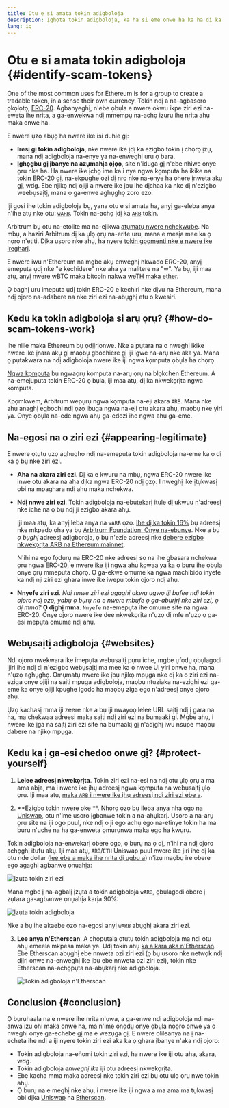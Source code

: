 ```yaml
---
title: Otu e si amata tokin adigboloja
description: Ịghọta tokin adigboloja, ka ha si eme onwe ha ka ha dị ka ndị ziri ezi, na otu e si ezere ha.
lang: ig
---
```


# Otu e si amata tokin adigboloja {#identify-scam-tokens}

One of the most common uses for Ethereum is for a group to create a tradable token, in a sense their own currency. Tokin ndị a na-agbasoro ọkọlọtọ, [ERC-20](/developers/docs/standards/tokens/erc-20/). Agbanyeghị, n'ebe ọbụla e nwere okwu ikpe ziri ezi na-eweta ihe nrita, a ga-enwekwa ndị mmempụ na-achọ izuru ihe nrita ahụ maka onwe ha.

E nwere ụzọ abụọ ha nwere ike isi duhie gị:

- **Iresị gị tokin adigboloja**, nke nwere ike ịdị ka ezigbo tokin ị chọrọ ịzụ, mana ndị adigboloja na-enye ya na-enweghị uru ọ bara.
- **Ịghọgbu gị ịbanye na azụmahịa ọjọọ**, site n'iduga gị n'ebe nhiwe onye ọrụ nke ha. Ha nwere ike ịchọ ime ka i nye ngwa kọmputa ha ikike na tokin ERC-20 gị, na-ekpughe ozi dị nro nke na-enye ha ohere ịnweta akụ gị, wdg. Ebe njikọ ndị ojiji a nwere ike ịbụ ihe dịchaa ka nke dị n'ezigbo weebụsaịtị, mana ọ ga-enwe aghụghọ zoro ezo.

Iji gosi ihe tokin adigboloja bụ, yana otu e si amata ha, anyị ga-eleba anya n'ihe atụ nke otu: [`wARB`](https://etherscan.io/token/0xb047c8032b99841713b8e3872f06cf32beb27b82). Tokin na-achọ ịdị ka [`ARB`](https://etherscan.io/address/0xb50721bcf8d664c30412cfbc6cf7a15145234ad1) tokin.

<ExpandableCard
title="Kedu ihe bụ ARB?"
contentPreview=''>

Arbitrum bụ otu na-etolite ma na-ejikwa <a href="/developers/docs/scaling/optimistic-rollups/">atụmatụ nwere nchekwube</a>. Na mbụ, a haziri Arbitrum dị ka ụlọ ọrụ na-erite uru, mana e mesịa mee ka ọ nọrọ n'etiti. Dịka usoro nke ahụ, ha nyere <a href="/dao/#token-based-membership">tokin gọọmenti nke e nwere ike iregharị</a>.

</ExpandableCard>

<ExpandableCard
title="Kedu ihe kpatara eji akpọ tokin adigboloja wARB?"
contentPreview=''>

E nwere iwu n'Ethereum na mgbe akụ enweghị nkwado ERC-20, anyị emepụta ụdị nke "e kechidere" nke aha ya malitere na "w". Ya bụ, iji maa atụ, anyị nwere wBTC maka bitcoin nakwa <a href="https://cointelegraph.com/news/what-is-wrapped-ethereum-weth-and-how-does-it-work">weTH maka ether</a>.

Ọ baghị uru imeputa ụdị tokin ERC-20 e kechiri nke dịvu na Ethereum, mana ndị ojoro na-adabere na nke ziri ezi na-abụghị etu o kwesiri.

</ExpandableCard>

## Kedu ka tokin adigboloja si arụ ọrụ? {#how-do-scam-tokens-work}

Ihe niile maka Ethereum bụ ọdịịrịonwe. Nke a pụtara na o nweghị ikike nwere ike ịnara akụ gị maọbụ gbochiere gị iji igwe na-arụ nke aka ya. Mana ọ pụtakwara na ndị adigboloja nwere ike iji ngwa kọmputa ọbụla ha chọrọ.

<ExpandableCard
title="What are smart contracts?"
contentPreview=''>

<a href="/developers/docs/smart-contracts/">Ngwa kọmputa</a> bụ ngwaọrụ kọmputa na-arụ ọrụ na blọkchen Ethereum. A na-emejuputa tokin ERC-20 ọ bụla, iji maa atụ, dị ka nkwekọrịta ngwa kọmputa.

</ExpandableCard>

Kpọmkwem, Arbitrum wepụrụ ngwa kọmputa na-eji akara `ARB`. Mana nke ahụ anaghị egbochi ndị ọzọ ibuga ngwa na-eji otu akara ahụ, maọbụ nke yiri ya. Onye ọbụla na-ede ngwa ahụ ga-edozi ihe ngwa ahụ ga-eme.

## Na-egosi na o ziri ezi {#appearing-legitimate}

E nwere ọtụtụ ụzọ aghụghọ ndị na-emepụta tokin adigboloja na-eme ka ọ dị ka ọ bụ nke ziri ezi.

- **Aha na akara ziri ezi**. Dị ka e kwuru na mbụ, ngwa ERC-20 nwere ike inwe otu akara na aha dịka ngwa ERC-20 ndị ọzọ. I nweghị ike ịtụkwasị obi na mpaghara ndị ahụ maka nchekwa.

- **Ndị nnwe ziri ezi**. Tokin adigboloja na-ebutekarị itule dị ukwuu n'adreesị nke iche na ọ bụ ndị ji ezigbo akara ahụ.

  Iji maa atụ, ka anyị leba anya na `wARB` ọzọ. [Ihe dị ka tokin 16%](https://etherscan.io/token/0xb047c8032b99841713b8e3872f06cf32beb27b82?a=0x1c8db745abe3c8162119b9ef2c13864cd1fdd72f) bụ adreesị nke mkpado ọha ya bụ [Arbitrum Foundation: Onye na-ebunye](https://etherscan.io/address/0x1c8db745abe3c8162119b9ef2c13864cd1fdd72f). Nke a bụ _ọ bụghị_ adreesị adịgboroja, ọ bụ n'ezie adreesị nke [debere ezigbo nkwekọrịta ARB na Ethereum mainnet](https://etherscan.io/tx/0x242b50ab4fe9896cb0439cfe6e2321d23feede7eeceb31aa2dbb46fc06ed2670).

  N'ihi na ego fọdụrụ na ERC-20 nke adreesị so na ihe gbasara nchekwa ọrụ ngwa ERC-20, e nwere ike iji ngwa ahu kọwaa ya ka ọ bụrụ ihe ọbụla onye ọrụ mmeputa chọrọ. Ọ ga-ekwe omume ka ngwa machibido inyefe ka ndị nji ziri ezi ghara inwe ike iwepu tokin ojoro ndị ahụ.

- **Nnyefe ziri ezi**. _Ndị nnwe ziri ezi agaghị akwụ ụgwọ iji bufee ndị tokin ojoro ndị ozo, yabụ ọ bụrụ na e nwere mbufe ọ ga-abụrịrị nke ziri ezi, ọ dị mma?_ **Ọ dịghị mma**. `Nnyefe` na-emepụta ihe omume site na ngwa ERC-20. Onye ojoro nwere ike dee nkwekọrịta n'ụzọ dị mfe n'ụzọ ọ ga-esi mepụta omume ndị ahụ.

## Webụsaịtị adigboloja {#websites}

Ndị ojoro nwekwara ike imepụta webụsaịtị pụrụ iche, mgbe ụfọdụ ọbụlagodi ijiri ihe ndị dị n'ezigbo webụsaịtị ma mee ka o nwee UI yiri onwe ha, mana n'ụzọ aghụghọ. Ọmụmatụ nwere ike ịbụ njikọ mpụga nke dị ka o ziri ezi na-eziga onye ojiji na saịtị mpụga adigboloja, maọbụ ntụziaka na-ezighi ezi ga-eme ka onye ojiji kpughe igodo ha maọbụ ziga ego n'adreesị onye ojoro ahụ.

Ụzọ kachasị mma iji zeere nke a bụ iji nwayọọ lelee URL saịtị ndị ị gara na ha, ma chekwaa adreesị maka saịtị ndị ziri ezi na bumaakị gị. Mgbe ahụ, i nwere ike ịga na saịtị ziri ezi site na bumaakị gị n'adịghị iwu nsupe maọbụ dabere na njikọ mpụga.

## Kedu ka ị ga-esi chedoo onwe gị? {#protect-yourself}

1. **Lelee adreesị nkwekọrịta**. Tokin ziri ezi na-esi na ndị otu ụlọ ọrụ a ma ama abịa, ma i nwere ike ịhụ adreesị ngwa kọmputa na webụsaịtị ụlọ ọrụ. Iji maa atụ, [maka `ARB` i nwere ike ịhụ adreesị ndị ziri ezi ebe a](https://docs.arbitrum.foundation/deployment-addresses#token).

2. **Ezigbo tokin nwere oke **. Nhọrọ ọzọ bụ ileba anya nha ogo na [Uniswap](https://uniswap.org/), otu n'ime usoro ịgbanwe tokin a na-ahụkarị. Usoro a na-arụ ọrụ site na iji ogo puul, nke ndị o ji ego achụ ego na-etinye tokin ha ma buru n'uche na ha ga-enweta ọmụrụnwa maka ego ha kwụrụ.

Tokin adigboloja na-enwekarị obere ogo, ọ bụrụ na ọ dị, n'ihi na ndị ojoro achọghị itufu akụ. Iji maa atụ, `ARB`/`ETH` Uniswap puul nwere ike jiri ihe dị ka otu nde dollar ([lee ebe a maka ihe nrita dị ugbu a](https://info.uniswap.org/#/pools/0x755e5a186f0469583bd2e80d1216e02ab88ec6ca)) n'ịzụ maọbụ ire obere ego agaghị agbanwe ọnụahịa:

![Ịzụta tokin ziri ezi](./uniswap-real.png)

Mana mgbe ị na-agbalị ịzụta a tokin adigboloja `wARB`, ọbụlagodi obere ị zụtara ga-agbanwe ọnụahịa karịa 90%:

![Ịzụta tokin adigboloja](./uniswap-scam.png)

Nke a bụ ihe akaebe ọzọ na-egosi anyị `wARB` abụghị akara ziri ezi.

3. **Lee anya n'Etherscan**. A chọpụtala ọtụtụ tokin adigboloja ma ndị otu ahụ emeela mkpesa maka ya. Ụdị tokin ahụ [ka a kara aka n'Etherscan](https://info.etherscan.com/etherscan-token-reputation/). Ebe Etherscan abụghị ebe nnweta ozi ziri ezi (ọ bụ usoro nke netwọk ndị dịịrị onwe na-enweghị ike ịbụ ebe nnweta ozi ziri ezi), tokin nke Etherscan na-achọpụta na-abụkarị nke adigboloja.

   ![Tokin adigboloja n'Etherscan](./etherscan-scam.png)

## Conclusion {#conclusion}

Ọ bụrụhaala na e nwere ihe nrita n'ụwa, a ga-enwe ndị adigboloja ndị na-anwa izu ohi maka onwe ha, ma n'ime ọnọdụ onye ọbụla nọọro onwe ya o nweghị onye ga-echebe gị ma e wezụga gị. E nwere olileanya na ị na-echeta ihe ndị a iji nyere tokin ziri ezi aka ka ọ ghara ịbanye n'aka ndị ojoro:

- Tokin adigboloja na-eṅomị tokin ziri ezi, ha nwere ike iji otu aha, akara, wdg.
- Tokin adigboloja _enweghị ike_ iji otu adreesị nkwekọrịta.
- Ebe kacha mma maka adreesị nke tokin ziri ezi bụ otu ụlọ ọrụ nwe tokin ahụ.
- Ọ bụrụ na e meghị nke ahụ, i nwere ike iji ngwa a ma ama ma tụkwasị obi dịka [Uniswap](https://app.uniswap.org/#/swap) na [Etherscan](https://etherscan.io/).

